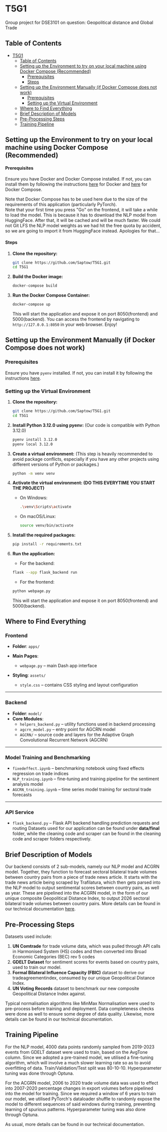 # T5G1
Group project for DSE3101 on question: Geopolitical distance and Global Trade

## Table of Contents
- [T5G1](#t5g1)
  - [Table of Contents](#table-of-contents)
  - [Setting up the Environment to try on your local machine using Docker Compose (Recommended)](#setting-up-the-environment-to-try-on-your-local-machine-using-docker-compose-recommended)
    - [Prerequisites](#prerequisites)
    - [Steps](#steps)
  - [Setting up the Environment Manually (if Docker Compose does not work)](#setting-up-the-environment-manually-if-docker-compose-does-not-work)
    - [Prerequisites](#prerequisites-1)
    - [Setting up the Virtual Environment](#setting-up-the-virtual-environment)
  - [Where to Find Everything](#where-to-find-everything)
  - [Brief Description of Models](#brief-description-of-models)
  - [Pre-Processing Steps](#pre-processing-steps)
  - [Training Pipeline](#training-pipelines)


## Setting up the Environment to try on your local machine using Docker Compose (Recommended)
#### Prerequisites

Ensure you have Docker and Docker Compose installed. If not, you can install them by following the instructions [here](https://docs.docker.com/get-docker/) for Docker and [here](https://docs.docker.com/compose/install/) for Docker Compose. </br>

Note that Docker Compose has to be used here due to the size of the requirements of this application (particularly PyTorch). </br>
Note that your first time you press "Go" on the frontend, it will take a while to load the model. This is because it has to download the NLP model from HuggingFace. After that, it will be cached and will be much faster. We could not Git LFS the NLP model weights as we had hit the free quota by accident, so we are going to import it from HuggingFace instead. Apologies for that...

#### Steps
1. **Clone the repository:**
    ```sh
    git clone https://github.com/Saptow/T5G1.git
    cd T5G1
    ```

2. **Build the Docker image:**
    ```sh
    docker-compose build
    ```

3. **Run the Docker Compose Container:**
    ```sh
    docker-compose up
    ```
    This will start the application and expose it on port 8050(frontend) and 5000(backend).
    You can access the frontend by navigating to `http://127.0.0.1:8050` in your web browser. Enjoy!



## Setting up the Environment Manually (if Docker Compose does not work)
### Prerequisites
Ensure you have `pyenv` installed. If not, you can install it by following the instructions [here](https://github.com/pyenv/pyenv#installation).

### Setting up the Virtual Environment

1. **Clone the repository:**
    ```sh
    git clone https://github.com/Saptow/T5G1.git
    cd T5G1

2. **Install Python 3.12.0 using pyenv:** (Our code is compatible with Python 3.12.0)
    ```sh
    pyenv install 3.12.0
    pyenv local 3.12.0
    ```

3. **Create a virtual environment:** (This step is heavily recommended to avoid package conflicts, especially if you have any other projects using different versions of Python or packages.)
    ```sh
    python -m venv venv
    ```

4. **Activate the virtual environment: (DO THIS EVERYTIME YOU START THE PROJECT)**
    - On Windows:
        ```sh
        .\venv\Scripts\activate
        ```
    - On macOS/Linux:
        ```sh
        source venv/bin/activate
        ```

5. **Install the required packages:**
    ```sh
    pip install -r requirements.txt
    ```

6. **Run the application:**

    - For the backend:
    ```sh
    flask --app flask_backend run
    ```

    - For the frontend:
    ```sh
    python webpage.py
    ```

    This will start the application and expose it on port 8050(frontend) and 5000(backend).

## Where to Find Everything
### Frontend

- **Folder**: `apps/`
- **Main Pages**:
  - `webpage.py` – main Dash app interface

- **Styling**: `assets/`
  - `style.css` – contains CSS styling and layout configuration

---

### Backend

- **Folder**: `model/`
- **Core Modules**:
  - `helpers_backend.py` – utility functions used in backend processing
  - `agcrn_model.py` – entry point for AGCRN model
  - `AGCRN/` – source code and layers for the Adaptive Graph Convolutional Recurrent Network (AGCRN)

---

### Model Training and Benchmarking

- `fixedeffect.ipynb` – benchmarking notebook using fixed effects regression on trade indices
- `NLP_training.ipynb` – fine-tuning and training pipeline for the sentiment analysis model
- `AGCRN_training.ipynb` – time series model training for sectoral trade forecasts

---

### API Service

- `flask_backend.py` – Flask API backend handling prediction requests and routing
Datasets used for our application can be found under **data/final** folder, while the cleaning code and scraper can be found in the cleaning code and scraper folders respectively. 
## Brief Description of Models
Our backend consists of 2 sub-models, namely our NLP model and ACGRN model. Together, they function to forecast sectoral bilateral trade volumes between country pairs from a piece of trade news article. 
It starts with the trade news article being scraped by Trafilatura, which then gets parsed into the NLP model to output sentimental scores between country pairs, as well as year. These are pipelined into the ACGRN model, in the form of our unique composite Geopolitical Distance Index, to output 2026 sectoral bilateral trade volumes between country pairs. More details can be found in our technical documentation [here]().

## Pre-Processing Steps
Datasets used include:
1. **UN Comtrade** for trade volume data, which was pulled through API calls in Harmonised System (HS) codes and then converted into Broad Economic Categories (BEC) rev 5 codes
2. **GDELT Dataset** for sentiment scores for events based on country pairs, used to train our model.
3. **Formal Bilateral Influence Capacity (FBIC)** dataset to derive our tradeagreementindex, consumed by our unique Geopolitical Distance Index. 
4. **UN Voting Records** dataset to benchmark our new composite Geopolitical Distance Index against.

Typical normalisation algorithms like MinMax Normalisation were used to pre-process before training and deployment. Data completeness checks were done as well to ensure some degree of data quality. Likewise, more details can be found in our technical documentation. 

## Training Pipeline
For the NLP model, 4000 data points randomly sampled from 2019-2023 events from GDELT dataset were used to train, based on the AvgTone column. Since we adopted a pre-trained model, we utilised a fine-tuning algorithm, which will involve a much slower learning rate so as to avoid overfitting of data. Train/Validation/Test split was 80-10-10. Hyperparameter tuning was done through Optuna.

For the ACGRN model, 2006 to 2020 trade volume data was used to effect into 2007-2020 percentage changes in export volumes before pipelined into the model for training. Since we required a window of 6 years to train our model, we utilised PyTorch's dataloader shuffle to randomly expose the model to different sequences of said windows during training, preventing learning of spurious patterns. Hyperparameter tuning was also done through Optuna. 

As usual, more details can be found in our technical documentation.
